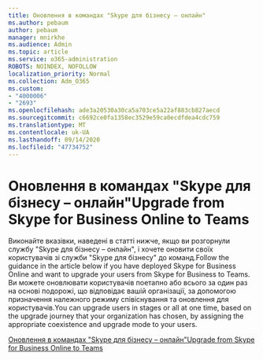 ```yaml
---
title: Оновлення в командах "Skype для бізнесу – онлайн"
ms.author: pebaum
author: pebaum
manager: mnirkhe
ms.audience: Admin
ms.topic: article
ms.service: o365-administration
ROBOTS: NOINDEX, NOFOLLOW
localization_priority: Normal
ms.collection: Adm_O365
ms.custom:
- "4000006"
- "2693"
ms.openlocfilehash: ade3a20530a30ca5a703ce5a22af883cb827aecd
ms.sourcegitcommit: c6692ce0fa1358ec3529e59ca0ecdfdea4cdc759
ms.translationtype: MT
ms.contentlocale: uk-UA
ms.lasthandoff: 09/14/2020
ms.locfileid: "47734752"
---
```

# <a name="upgrade-from-skype-for-business-online-to-teams"></a><span data-ttu-id="19f86-102">Оновлення в командах "Skype для бізнесу – онлайн"</span><span class="sxs-lookup"><span data-stu-id="19f86-102">Upgrade from Skype for Business Online to Teams</span></span>  

<span data-ttu-id="19f86-103">Виконайте вказівки, наведені в статті нижче, якщо ви розгорнули службу "Skype для бізнесу – онлайн", і хочете оновити своїх користувачів зі служби "Skype для бізнесу" до команд.</span><span class="sxs-lookup"><span data-stu-id="19f86-103">Follow the guidance in the article below if you have deployed Skype for Business Online and want to upgrade your users from Skype for Business to Teams.</span></span> <span data-ttu-id="19f86-104">Ви можете оновлювати користувачів поетапно або всього за один раз на основі подорожі, що відповідає вашій організації, за допомогою призначення належного режиму співіснування та оновлення для користувачів.</span><span class="sxs-lookup"><span data-stu-id="19f86-104">You can upgrade users in stages or all at one time, based on the upgrade journey that your organization has chosen, by assigning the appropriate coexistence and upgrade mode to your users.</span></span>

[<span data-ttu-id="19f86-105">Оновлення в командах "Skype для бізнесу – онлайн"</span><span class="sxs-lookup"><span data-stu-id="19f86-105">Upgrade from Skype for Business Online to Teams</span></span>](https://docs.microsoft.com/MicrosoftTeams/upgrade-to-teams-execute-skypeforbusinessonline) 